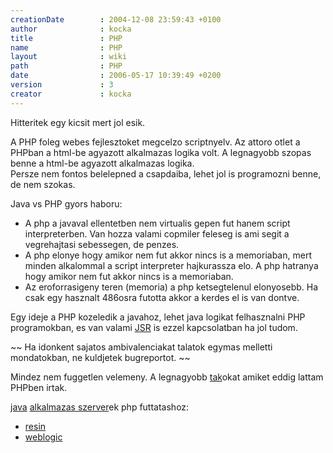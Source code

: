 ```yaml
---
creationDate        : 2004-12-08 23:59:43 +0100 
author              : kocka 
title               : PHP 
name                : PHP 
layout              : wiki 
path                : PHP 
date                : 2006-05-17 10:39:49 +0200 
version             : 3 
creator             : kocka 
---
```

Hitteritek egy kicsit mert jol esik.

A PHP foleg webes fejlesztoket megcelzo scriptnyelv. Az attoro otlet a PHPban a html-be agyazott alkalmazas logika volt. A legnagyobb szopas benne a html-be agyazott alkalmazas logika.<br/>
Persze nem fontos belelepned a csapdaiba, lehet jol is programozni benne, de nem szokas.

Java vs PHP gyors haboru:

*   A php a javaval ellentetben nem virtualis gepen fut hanem script interpreterben. Van hozza valami copmiler feleseg is ami segit a vegrehajtasi sebessegen, de penzes.
*   A php elonye hogy amikor nem fut akkor nincs is a memoriaban, mert minden alkalommal a script interpreter hajkurassza elo. A php hatranya hogy amikor nem fut akkor nincs is a memoriaban.
*   Az eroforrasigeny teren (memoria) a php ketsegtelenul elonyosebb. Ha csak egy hasznalt 486osra futotta akkor a kerdes el is van dontve.

Egy ideje a PHP kozeledik a javahoz, lehet java logikat felhasznalni PHP programokban, es van valami [JSR](JSR.html) is ezzel kapcsolatban ha jol tudom.

~~
Ha idonkent sajatos ambivalenciakat talatok egymas melletti mondatokban, ne kuldjetek bugreportot.
~~

Mindez nem fuggetlen velemeny. A legnagyobb [tak](tak.html)okat amiket eddig lattam PHPben irtak.

[java](java.html) [alkalmazas szerver](Alkalmazas%20Szerver.html)ek php futtatashoz:

*   [resin](resin.html)
*   [weblogic](weblogic.html)
